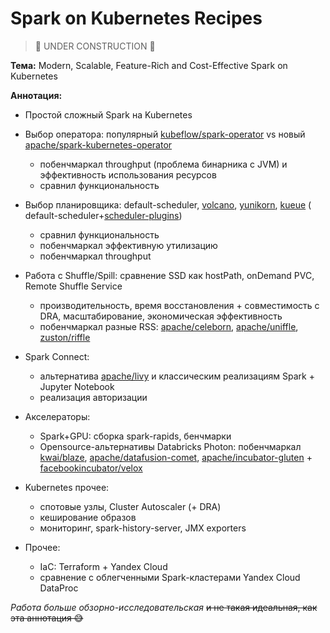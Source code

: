 # Spark on Kubernetes Recipes

> 🚧 UNDER CONSTRUCTION 🚧

**Тема:** Modern, Scalable, Feature-Rich and Cost-Effective Spark on Kubernetes

**Аннотация:**

- Простой сложный Spark на Kubernetes

- Выбор оператора: популярный [kubeflow/spark-operator](https://github.com/kubeflow/spark-operator) vs
  новый [apache/spark-kubernetes-operator](https://github.com/apache/spark-kubernetes-operator)
    - побенчмаркал throughput (проблема бинарника с JVM) и эффективность использования ресурсов
    - сравнил функциональность

- Выбор планировщика:
  default-scheduler, [volcano](https://github.com/volcano-sh/volcano), [yunikorn](https://yunikorn.apache.org/), [kueue](https://github.com/kubernetes-sigs/kueue) (
  default-scheduler+[scheduler-plugins](https://github.com/kubernetes-sigs/scheduler-plugins/tree/master))
    - сравнил функциональность
    - побенчмаркал эффективную утилизацию
    - побенчмаркал throughput

- Работа с Shuffle/Spill: сравнение SSD как hostPath, onDemand PVC, Remote Shuffle Service
    - производительность, время восстановления + совместимость с DRA, масштабирование, экономическая эффективность
    - побенчмаркал разные
      RSS: [apache/celeborn](https://github.com/apache/celeborn), [apache/uniffle](https://github.com/apache/uniffle), [zuston/riffle](https://github.com/zuston/riffle)

- Spark Connect:
    - альтернатива [apache/livy](https://github.com/apache/incubator-livy) и классическим реализациям Spark + Jupyter
      Notebook
    - реализация авторизации

- Акселераторы:
    - Spark+GPU: сборка spark-rapids, бенчмарки
    - Opensource-альтернативы Databricks Photon:
      побенчмаркал [kwai/blaze](https://github.com/kwai/blaze), [apache/datafusion-comet](https://github.com/apache/datafusion-comet), [apache/incubator-gluten](https://github.com/apache/incubator-gluten) + [facebookincubator/velox](https://github.com/facebookincubator/velox/)

- Kubernetes прочее:
    - спотовые узлы, Cluster Autoscaler (+ DRA)
    - кеширование образов
    - мониторинг, spark-history-server, JMX exporters

- Прочее:
    - IaC: Terraform + Yandex Cloud
    - сравнение с облегченными Spark-кластерами Yandex Cloud DataProc

*Работа больше обзорно-исследовательская* ~~и не такая идеальная, как эта аннотация 😅~~

